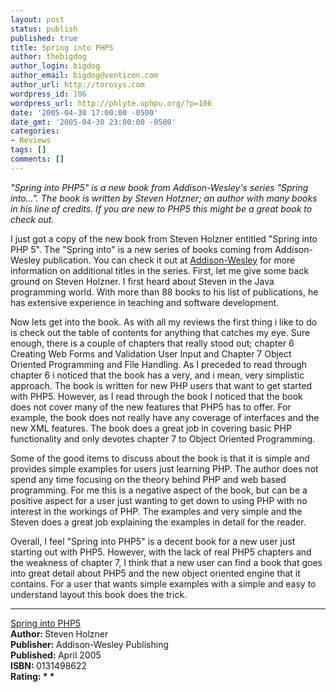 ```yaml
---
layout: post
status: publish
published: true
title: Spring into PHP5
author: thebigdog
author_login: bigdog
author_email: bigdog@venticon.com
author_url: http://torosys.com
wordpress_id: 106
wordpress_url: http://phlyte.uphpu.org/?p=106
date: '2005-04-30 17:00:00 -0500'
date_gmt: '2005-04-30 23:00:00 -0500'
categories:
- Reviews
tags: []
comments: []
---
```

<p><i>"Spring into PHP5" is a new book from Addison-Wesley's series "Spring into...".  The book is written by Steven Hotzner; an author with many books in his line of credits.  If you are new to PHP5 this might be a great book to check out.</i></p>
<p>I just got a copy of the new book from Steven Holzner entitled "Spring into PHP 5".  The "Spring into" is a new series of books coming from Addison-Wesley publication.  You can check it out at <a href="http://www.awprofessional.com/springinto/">Addison-Wesley</a> for more information on additional titles in the series.  First, let me give some back ground on Steven Holzner. I first heard about Steven in the Java programming world. With more than 88 books to his list of publications, he has extensive experience in teaching and software development.</p>
<p>Now lets get into the book.  As with all my reviews the first thing i like to do is check out the table of contents for anything that catches my eye.  Sure enough, there is a couple of chapters that really stood out; chapter 6 Creating Web Forms and Validation User Input and Chapter 7 Object Oriented Programming and File Handling.  As I preceded to read through chapter 6 i noticed that the book has a very, and i mean, very simplistic approach.  The book is written for new PHP users that want to get started with PHP5.  However, as I read through the book I noticed that the book does not cover many of the new features that PHP5 has to offer.  For example, the book does not really have any coverage of interfaces and the new XML features. The book does a great job in covering basic PHP functionality and only devotes chapter 7 to Object Oriented Programming.  </p>
<p>Some of the good items to discuss about the book is that it is simple and provides simple examples for users just learning PHP.  The author does not spend any time focusing on the theory behind PHP and web based programming.  For me this is a negative aspect of the book, but can be a positive aspect for a user just wanting to get down to using PHP with no interest in the workings of PHP.  The examples and very simple and the Steven does a great job explaining the examples in detail for the reader.</p>
<p>Overall, I feel "Spring into PHP5" is a decent book for a new user just starting out with PHP5.  However, with the lack of real PHP5 chapters and the weakness of chapter 7, I think that a new user can find a book that goes into great detail about PHP5 and the new object oriented engine that it contains.  For a user that wants simple examples with a simple and easy to understand layout this book does the trick.</p>
<p>
<hr /><a href="http://www.awprofessional.com/title/0131498622">Spring into PHP5</a><br /><b>Author: </b>Steven Holzner<br /><b>Publisher: </b>Addison-Wesley Publishing<br /><b>Published: </b>April 2005<br /><b>ISBN: </b>0131498622<br /><b>Rating: * *</b></p>
